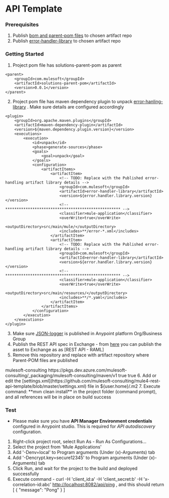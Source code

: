 # API Template

### Prerequisites
1. Publish [bom and parent-pom files](https://github.com/mulesoft-consulting/mule4-rest-api-template/tree/master/parent-pom-files) to chosen artifact repo 
2. Publish [error-handler-library](https://github.com/mulesoft-consulting/error-handler-library) to chosen artifact repo

### Getting Started
1. Project pom file has solutions-parent-pom as parent
```
<parent>
	<groupId>com.mulesoft</groupId>
	<artifactId>solutions-parent-pom</artifactId>
	<version>0.0.1</version>
</parent>
```
2. Project pom file has maven dependency plugin to unpack [error-hanling-library](https://github.com/mulesoft-consulting/error-handler-library) . Make sure <artifactItem> details are configured accordingly 
```
<plugin>
	<groupId>org.apache.maven.plugins</groupId>
	<artifactId>maven-dependency-plugin</artifactId>
	<version>${maven.dependency.plugin.version}</version>
	<executions>
		<execution>
			<id>unpack</id>
			<phase>generate-sources</phase>
			<goals>
				<goal>unpack</goal>
			</goals>
			<configuration>
				<artifactItems>
					<artifactItem>
						<!-- TODO: Replace with the Published error-handling artifact library details -->
						<groupId>com.mulesoft</groupId>
						<artifactId>error-handler-library</artifactId>
						<version>${error.handler.library.version}</version>
						<!-- *************************************************** -->
						<classifier>mule-application</classifier>
						<overWrite>true</overWrite>
						<outputDirectory>src/main/mule/</outputDirectory>
						<includes>**/error-*.xml</includes>
					</artifactItem>
					<artifactItem>
						<!-- TODO: Replace with the Published error-handling artifact library details -->
						<groupId>com.mulesoft</groupId>
						<artifactId>error-handler-library</artifactId>
						<version>${error.handler.library.version}</version>
						<!-- *************************************************** -->
						<classifier>mule-application</classifier>
						<overWrite>true</overWrite>
						<outputDirectory>src/main/resources/</outputDirectory>
						<includes>**/*.yaml</includes>
					</artifactItem>
				</artifactItems>
			</configuration>
		</execution>
	</executions>
</plugin>
```
3. Make sure [JSON-logger](https://blogs.mulesoft.com/dev/anypoint-platform-dev/json-logging-mule-4/) is published in Anypoint platform Org/Business Group
4. Publish the REST API spec in Exchange - from [here](https://github.com/mulesoft-consulting/mule4-rest-api-template/tree/master/rest-api-template-spec) you can publish the asset to Exchange as as [REST API - RAML]
5. Remove this repository and replace with artifact repository where Parent-POM files are published

<repository>
    <id>mulesoft-consulting</id>
    <url>https://pkgs.dev.azure.com/mulesoft-consulting/_packaging/mulesoft-consulting/maven/v1</url>
    <releases>
	<enabled>true</enabled>
    </releases>
    <snapshots>
	<enabled>true</enabled>
    </snapshots>
</repository>
6. Add or edit the [settings.xml](https://github.com/mulesoft-consulting/mule4-rest-api-template/blob/master/settings.xml) file in ${user.home}/.m2
7. Execute command: **mvn clean install** in the project folder (command prompt), and all references will be in place on build success
 
### Test
- Please make sure you have **API Manager Environment credentials** configured in Anypoint studio. This is required for _API autodiscovery_ configuration.

1. Right-click project root, select Run As - Run As Configurations... 
2. Select the project from 'Mule Applications'
3. Add '-Denv=local' to Program arguments (Under (x)-Arguments) tab
4. Add '-Dencrypt.key=secure12345' to Program arguments (Under (x)-Arguments) tab
5. Click Run, and wait for the project to the build and deployed successfully
6. Execute command -  curl -H 'client\_id:a' -H 'client\_secret:b' -H 'x-correlation-id:abc' [http://localhost:8082/api/ping](http://localhost:8082/api/ping) , and this should return [ { "message": "Pong" } ]



